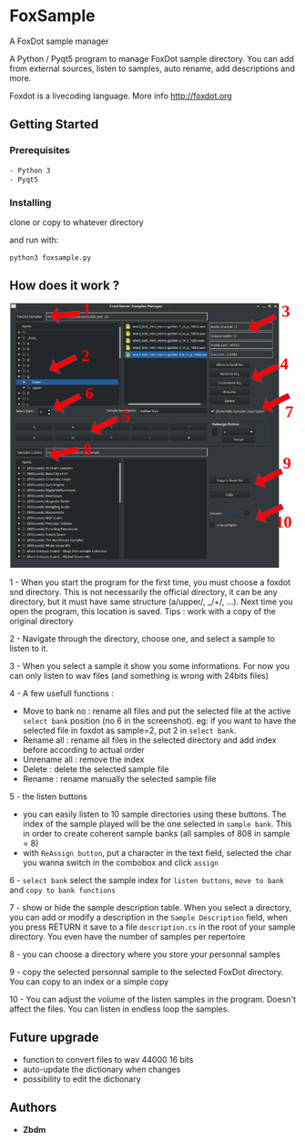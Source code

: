 # FoxSample
A FoxDot sample manager

A Python / Pyqt5 program to manage FoxDot sample directory.
You can add from external sources, listen to samples, auto rename, add descriptions and more.

Foxdot is a livecoding language. More info http://foxdot.org

## Getting Started

### Prerequisites
```
- Python 3
- Pyqt5 
```

### Installing

clone or copy to whatever directory 

and run with:

```
python3 foxsample.py
```

## How does it work ?

![Alt text](screen.png?raw=true)

1 - When you start the program for the first time, you must choose a foxdot snd directory. This is not necessarily the official directory, it can be any directory, but it must have same structure (a/upper/, _/+/, ...).
Next time you open the program, this location is saved.
Tips : work with a copy of the original directory

2 - Navigate through the directory, choose one, and select a sample to listen to it.

3 - When you select a sample it show you some informations. For now you can only listen to wav files (and something is wrong with 24bits files)

4 - A few usefull functions :
  * Move to bank no : rename all files and put the selected file at the active `select bank` position (no 6 in the screenshot).
    eg: if you want to have the selected file in foxdot as sample=2, put 2 in `select bank`. 
  * Rename all : rename all files in the selected directory and add index before according to actual order
  * Unrename all : remove the index
  * Delete : delete the selected sample file
  * Rename : rename manually the selected sample file

5 - the listen buttons
  * you can easily listen to 10 sample directories using these buttons. The index of the sample played will be the one selected in `sample bank`. This in order to create coherent sample banks (all samples of 808 in sample = 8) 
  * with `ReAssign button`, put a character in the text field, selected the char you wanna switch in the combobox and click `assign`  

6 - `select bank` select the sample index for `listen buttons`, `move to bank` and `copy to bank functions`

7 - show or hide the sample description table. When you select a directory, you can add or modify a description in the `Sample Description` field, when you press RETURN it save to a file `description.cs` in the root of your sample directory. You even have the number of samples per repertoire

8 - you can choose a directory where you store your personnal samples

9 - copy the selected personnal sample to the selected FoxDot directory. You can copy to an index or a simple copy 

10 - You can adjust the volume of the listen samples in the program. Doesn't affect the files.
     You can listen in endless loop the samples.

## Future upgrade
 * function to convert files to wav 44000 16 bits
 * auto-update the dictionary when changes
 * possibility to edit the dictionary

## Authors

* **Zbdm**

